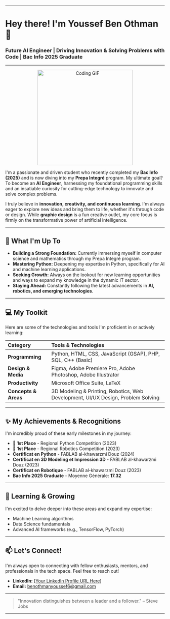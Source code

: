 

-----

# Hey there\! I'm Youssef Ben Othman 👋

### Future AI Engineer | Driving Innovation & Solving Problems with Code | Bac Info 2025 Graduate

-----

<p align="center"\>
<img src="https://camo.githubusercontent.com/2366b34bb903c09617990fb5fff4622f3e941349e846ddb7e73df872a9d21233/68747470733a2f2f63646e2e6472696262626c652e636f6d2f75736572732f3733303730332f73637265656e73686f74732f363538313234332f6176656e746f2e676966" width="300" alt="Coding GIF"\>
</p\>

I'm a passionate and driven student who recently completed my **Bac Info (2025)** and is now diving into my **Prepa Integré** program. My ultimate goal? To become an **AI Engineer**, harnessing my foundational programming skills and an insatiable curiosity for cutting-edge technology to innovate and solve complex problems.

I truly believe in **innovation, creativity, and continuous learning**. I'm always eager to explore new ideas and bring them to life, whether it's through code or design. While **graphic design** is a fun creative outlet, my core focus is firmly on the transformative power of artificial intelligence.

-----

## 🚀 What I'm Up To

  * **Building a Strong Foundation:** Currently immersing myself in computer science and mathematics through my Prepa Integré program.
  * **Mastering Python:** Deepening my expertise in Python, specifically for AI and machine learning applications.
  * **Seeking Growth:** Always on the lookout for new learning opportunities and ways to expand my knowledge in the dynamic IT sector.
  * **Staying Ahead:** Constantly following the latest advancements in **AI, robotics, and emerging technologies**.

-----

## 💻 My Toolkit

Here are some of the technologies and tools I'm proficient in or actively learning:

| Category          | Tools & Technologies                                                     |
| :---------------- | :----------------------------------------------------------------------- |
| **Programming** | Python, HTML, CSS, JavaScript (GSAP), PHP, SQL, C++ (Basic)              |
| **Design & Media** | Figma, Adobe Premiere Pro, Adobe Photoshop, Adobe Illustrator            |
| **Productivity** | Microsoft Office Suite, LaTeX                                            |
| **Concepts & Areas** | 3D Modeling & Printing, Robotics, Web Development, UI/UX Design, Problem Solving |

-----

## ✨ My Achievements & Recognitions

I'm incredibly proud of these early milestones in my journey:

  * 🥇 **1st Place** - Regional Python Competition (2023)
  * 🥇 **1st Place** - Regional Robotics Competition (2023)
  * **Certificat en Python** - FABLAB al-khawarzmi Douz (2024)
  * **Certificat en 3D Modeling et Impression 3D** - FABLAB al-khawarzmi Douz (2023)
  * **Certificat en Robotique** - FABLAB al-khawarzmi Douz (2023)
  * **Bac Info 2025 Graduate** - Moyenne Générale: **17.32**

-----

## 🌱 Learning & Growing

I'm excited to delve deeper into these areas and expand my expertise:

  * Machine Learning algorithms
  * Data Science fundamentals
  * Advanced AI frameworks (e.g., TensorFlow, PyTorch)

-----

## 📫 Let's Connect\!

I'm always open to connecting with fellow enthusiasts, mentors, and professionals in the tech space. Feel free to reach out\!

  * **LinkedIn:** [[Your LinkedIn Profile URL Here]](https://www.linkedin.com/in/youssef-ben-othman-9068b824a/)
  * **Email:** benothmanyoussef6@gmail.com

-----

> "Innovation distinguishes between a leader and a follower." – Steve Jobs

-----
